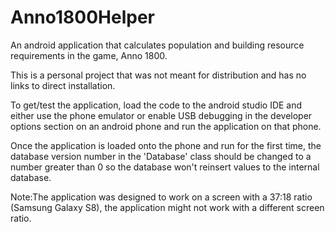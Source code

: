 # Anno1800Helper
An android application that calculates population and building resource requirements in the game, Anno 1800.

This is a personal project that was not meant for distribution and has no links to direct installation.

To get/test the application, load the code to the android studio IDE and either use the phone emulator or enable USB debugging 
in the developer options section on an android phone and run the application on that phone.

Once the application is loaded onto the phone and run for the first time, the database version number in the 'Database' class should be changed to a number greater than 0 so the database won't reinsert values to the internal database.

Note:The application was designed to work on a screen with a 37:18 ratio (Samsung Galaxy S8), the application might not work with a different screen ratio.
